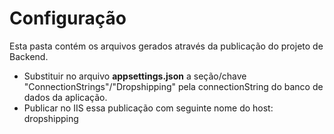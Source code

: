 # Configuração

Esta pasta contém os arquivos gerados através da publicação do projeto de Backend.

<ul>
  <li>Substituir no arquivo <b>appsettings.json</b> a seção/chave "ConnectionStrings"/"Dropshipping" pela connectionString do banco de dados da aplicação.</li>
  <li>Publicar no IIS essa publicação com seguinte nome do host: dropshipping</li>
</ul>
